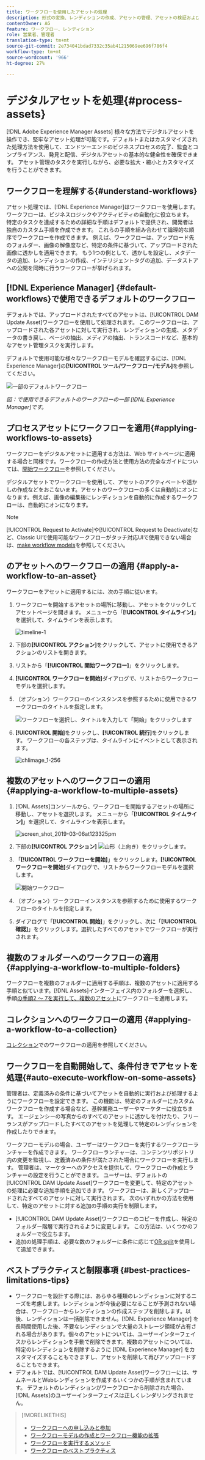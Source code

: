 ```yaml
---
title: ワークフローを使用したアセットの処理
description: 形式の変換、レンディションの作成、アセットの管理、アセットの検証およびワークフローの実行を行うためのアセット処理。
contentOwner: AG
feature: ワークフロー、レンディション
role: 営業者、管理者
translation-type: tm+mt
source-git-commit: 2e734041bdad7332c35ab41215069ee696f786f4
workflow-type: tm+mt
source-wordcount: '966'
ht-degree: 27%

---
```



# デジタルアセットを処理{#process-assets}

[!DNL Adobe Experience Manager Assets] 様々な方法でデジタルアセットを操作でき、堅牢なアセット処理が可能です。デフォルトまたはカスタマイズされた処理方法を使用して、エンドツーエンドのビジネスプロセスの完了、監査とコンプライアンス、発見と配信、デジタルアセットの基本的な健全性を確保できます。 アセット管理のタスクを実行しながら、必要な拡大・縮小とカスタマイズを行うことができます。

## ワークフローを理解する{#understand-workflows}

アセット処理では、[!DNL Experience Manager]はワークフローを使用します。 ワークフローは、ビジネスロジックやアクティビティの自動化に役立ちます。 特定のタスクを達成するための詳細な手順はデフォルトで提供され、開発者は独自のカスタム手順を作成できます。 これらの手順を組み合わせて論理的な順序でワークフローを作成できます。 例えば、ワークフローは、アップロード先のフォルダー、画像の解像度など、特定の条件に基づいて、アップロードされた画像に透かしを適用できます。 もう1つの例として、透かしを設定し、メタデータの追加、レンディションの作成、インテリジェントタグの追加、データストアへの公開を同時に行うワークフローが挙げられます。

## [!DNL Experience Manager] {#default-workflows}で使用できるデフォルトのワークフロー

デフォルトでは、アップロードされたすべてのアセットは、[!UICONTROL DAM Update Asset]ワークフローを使用して処理されます。 このワークフローは、アップロードされた各アセットに対して実行され、レンディションの生成、メタデータの書き戻し、ページの抽出、メディアの抽出、トランスコードなど、基本的なアセット管理タスクを実行します。

デフォルトで使用可能な様々なワークフローモデルを確認するには、[!DNL Experience Manager]の&#x200B;**[!UICONTROL ツール/ワークフロー/モデル]**&#x200B;を参照してください。

![一部のデフォルトワークフロー](assets/aem-default-workflows.png)

*図：で使用できるデフォルトのワークフローの一部 [!DNL Experience Manager]です。*

## プロセスアセットにワークフローを適用{#applying-workflows-to-assets}

ワークフローをデジタルアセットに適用する方法は、Web サイトページに適用する場合と同様です。ワークフローの作成方法と使用方法の完全なガイドについては、[開始ワークフロー](/help/sites-authoring/workflows-participating.md)を参照してください。

デジタルアセットでワークフローを使用して、アセットのアクティベートや透かしの作成などをおこないます。アセットのワークフローの多くは自動的にオンになります。例えば、画像の編集後にレンディションを自動的に作成するワークフローは、自動的にオンになります。

>[!NOTE]
>
>[!UICONTROL Request to Activate]や[!UICONTROL Request to Deactivate]など、Classic UIで使用可能なワークフローがタッチ対応UIで使用できない場合は、[make workflow models](/help/sites-developing/workflows-models.md#classic2touchui)を参照してください。

##  のアセットへのワークフローの適用 {#apply-a-workflow-to-an-asset}

<!-- 
TBD: Add animated GIF for these steps instead of all these screenshots.
-->
ワークフローをアセットに適用するには、次の手順に従います。

1. ワークフローを開始するアセットの場所に移動し、アセットをクリックしてアセットページを開きます。 メニューから「**[!UICONTROL タイムライン]**」を選択して、タイムラインを表示します。

   ![timeline-1](assets/timeline.png)

1. 下部の&#x200B;**[!UICONTROL アクション]**&#x200B;をクリックして、アセットに使用できるアクションのリストを開きます。

1. リストから「**[!UICONTROL 開始ワークフロー]**」をクリックします。

1. **[!UICONTROL ワークフローを開始]**&#x200B;ダイアログで、リストからワークフローモデルを選択します。

1. （オプション）ワークフローのインスタンスを参照するために使用できるワークフローのタイトルを指定します。

   ![ワークフローを選択し、タイトルを入力して「開始」をクリックします](assets/start-workflow.png)

1. **[!UICONTROL 開始]**&#x200B;をクリックし、**[!UICONTROL 続行]**&#x200B;をクリックします。 ワークフローの各ステップは、タイムラインにイベントとして表示されます。

   ![chlimage_1-256](assets/chlimage_1-52.png)

## 複数のアセットへのワークフローの適用 {#applying-a-workflow-to-multiple-assets}

1. [!DNL Assets]コンソールから、ワークフローを開始するアセットの場所に移動し、アセットを選択します。 メニューから「**[!UICONTROL タイムライン]**」を選択して、タイムラインを表示します。

   ![screen_shot_2019-03-06at123325pm](assets/chlimage_1-136.png)

1. 下部の&#x200B;**[!UICONTROL アクション]** ![山形（上向き）](assets/do-not-localize/chevron-up-icon.png)をクリックします。
1. 「**[!UICONTROL ワークフローを開始]**」をクリックします。**[!UICONTROL ワークフローを開始]**&#x200B;ダイアログで、リストからワークフローモデルを選択します。

   ![開始ワークフロー](assets/start-workflow.png)

1. （オプション）ワークフローインスタンスを参照するために使用するワークフローのタイトルを指定します。
1. ダイアログで「**[!UICONTROL 開始]**」をクリックし、次に「**[!UICONTROL 確認]**」をクリックします。選択したすべてのアセットでワークフローが実行されます。

## 複数のフォルダーへのワークフローの適用 {#applying-a-workflow-to-multiple-folders}

ワークフローを複数のフォルダーに適用する手順は、複数のアセットに適用する手順と似ています。[!DNL Assets]インターフェイス内のフォルダーを選択し、手順[の手順2 ～ 7を実行して、複数のアセット](/help/assets/assets-workflow.md#applying-a-workflow-to-multiple-assets)にワークフローを適用します。

## コレクションへのワークフローの適用 {#applying-a-workflow-to-a-collection}

[コレクション](/help/assets/manage-collections.md#running-a-workflow-on-a-collection)でのワークフローの適用を参照してください。

## ワークフローを自動開始して、条件付きでアセットを処理{#auto-execute-workflow-on-some-assets}

管理者は、定義済みの条件に基づいてアセットを自動的に実行および処理するようにワークフローを設定できます。 この機能は、特定のフォルダーにカスタムワークフローを作成する場合など、基幹業務ユーザーやマーケターに役立ちます。 エージェンシーの写真からのすべてのアセットに透かしを付けたり、フリーランスがアップロードしたすべてのアセットを処理して特定のレンディションを作成したりできます。

ワークフローモデルの場合、ユーザーはワークフローを実行するワークフローランチャーを作成できます。 ワークフローランチャーは、コンテンツリポジトリ内の変更を監視し、定義済みの条件が満たされた場合にワークフローを実行します。 管理者は、マーケターへのアクセスを提供して、ワークフローの作成とランチャーの設定を行うことができます。 ユーザーは、デフォルトの[!UICONTROL DAM Update Asset]ワークフローを変更して、特定のアセットの処理に必要な追加手順を追加できます。 ワークフローは、新しくアップロードされたすべてのアセットに対して実行されます。 次のいずれかの方法を使用して、特定のアセットに対する追加の手順の実行を制限します。

* [!UICONTROL DAM Update Asset]ワークフローのコピーを作成し、特定のフォルダー階層で実行されるように変更します。 この方法は、いくつかのフォルダーで役立ちます。
* 追加の処理手順は、必要な数のフォルダーに条件に応じて[OR split](/help/sites-developing/workflows-step-ref.md#or-split)を使用して追加できます。

## ベストプラクティスと制限事項 {#best-practices-limitations-tips}

* ワークフローを設計する際には、あらゆる種類のレンディションに対するニーズを考慮します。レンディションが今後必要になることが予測されない場合は、ワークフローからレンディションの作成ステップを削除します。以後、レンディションは一括削除できません。[!DNL Experience Manager] を長時間使用した後、不要なレンディションで大量のストレージ領域が占有される場合があります。個々のアセットについては、ユーザーインターフェイスからレンディションを手動で削除できます。複数のアセットについては、特定のレンディションを削除するように [!DNL Experience Manager] をカスタマイズすることもできますし、アセットを削除して再びアップロードすることもできます。
* デフォルトでは、[!UICONTROL DAM Update Asset]ワークフローには、サムネールとWebレンディションを作成するいくつかの手順が含まれています。 デフォルトのレンディションがワークフローから削除された場合、[!DNL Assets]のユーザーインターフェイスは正しくレンダリングされません。

>[!MORELIKETHIS]
>
>* [ワークフローへの申し込みと参加](/help/sites-authoring/workflows.md)
>* [ワークフローモデルの作成とワークフロー機能の拡張](/help/sites-developing/workflows.md)
>* [ワークフローを実行するメソッド](/help/sites-administering/workflows-starting.md)
>* [ワークフローのベストプラクティス](/help/sites-developing/workflows-best-practices.md)


